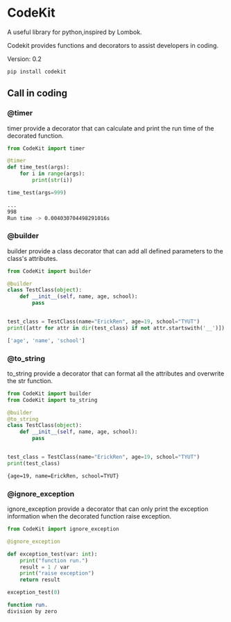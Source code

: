 # CodeKit

A useful library for python,inspired by Lombok.

Codekit provides functions and decorators to assist developers in coding.

Version: 0.2

```bash
pip install codekit
```

## Call in coding

### @timer

timer provide a decorator that can calculate and print the run time of the decorated function.

```python
from CodeKit import timer

@timer
def time_test(args):
    for i in range(args):
        print(str(i))

time_test(args=999)
```

```bash
...
998
Run time -> 0.004030704498291016s
```

### @builder

builder provide a class decorator that can add all defined parameters to the class's attributes.

```python
from CodeKit import builder

@builder
class TestClass(object):
    def __init__(self, name, age, school):
        pass


test_class = TestClass(name="ErickRen", age=19, school="TYUT")
print([attr for attr in dir(test_class) if not attr.startswith('__')])
```

```bash
['age', 'name', 'school']
```

### @to_string

to_string provide a decorator that can format all the attributes and overwrite the str function. 

```python
from CodeKit import builder
from CodeKit import to_string

@builder
@to_string
class TestClass(object):
    def __init__(self, name, age, school):
        pass


test_class = TestClass(name="ErickRen", age=19, school="TYUT")
print(test_class)
```

```bash
{age=19, name=ErickRen, school=TYUT}
```

### @ignore_exception

ignore_exception provide a decorator that can only print the exception information when the decorated function raise exception.

```python
from CodeKit import ignore_exception

@ignore_exception

def exception_test(var: int):
    print("function run.")
    result = 1 / var
    print("raise exception")
    return result

exception_test(0)
```

```bash
function run.
division by zero
```